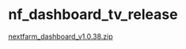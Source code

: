 # nf_dashboard_tv_release

[nextfarm_dashboard_v1.0.38.zip](https://github.com/user-attachments/files/16607074/nextfarm_dashboard_v1.0.38.zip)
